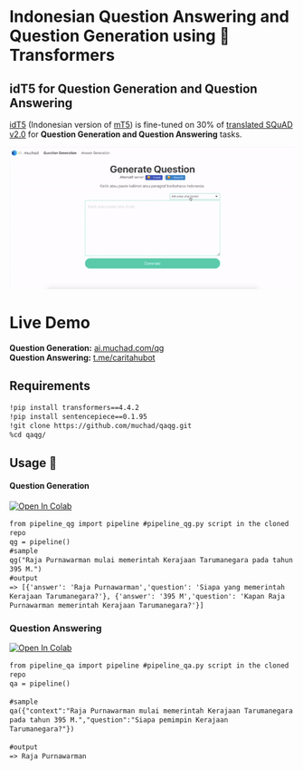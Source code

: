 # Indonesian Question Answering and Question Generation using 🤗Transformers


## idT5 for Question Generation and Question Answering

[idT5](https://huggingface.co/muchad/idt5) (Indonesian version of [mT5](https://huggingface.co/google/mt5-base)) is fine-tuned on 30% of [translated SQuAD v2.0](https://github.com/Wikidepia/indonesian_datasets/tree/master/question-answering/squad) for **Question Generation and Question Answering** tasks.

![result](assets/aqg-web.gif)

# Live Demo
**Question Generation:** [ai.muchad.com/qg](https://ai.muchad.com/qg/)  
**Question Answering:** [t.me/caritahubot](https://t.me/caritahubot)

## Requirements
```
!pip install transformers==4.4.2
!pip install sentencepiece==0.1.95
!git clone https://github.com/muchad/qaqg.git
%cd qaqg/
```

## Usage 🚀
#### Question Generation
[![Open In Colab](https://colab.research.google.com/assets/colab-badge.svg)](https://colab.research.google.com/github/muchad/qaqg/blob/main/idT5_Question_Generation.ipynb)

```
from pipeline_qg import pipeline #pipeline_qg.py script in the cloned repo
qg = pipeline()
#sample
qg("Raja Purnawarman mulai memerintah Kerajaan Tarumanegara pada tahun 395 M.")
#output
=> [{'answer': 'Raja Purnawarman','question': 'Siapa yang memerintah Kerajaan Tarumanegara?'}, {'answer': '395 M','question': 'Kapan Raja Purnawarman memerintah Kerajaan Tarumanegara?'}]
```
  
### Question Answering

[![Open In Colab](https://colab.research.google.com/assets/colab-badge.svg)](https://colab.research.google.com/github/muchad/qaqg/blob/main/idT5_Question_Answering.ipynb)

```
from pipeline_qa import pipeline #pipeline_qa.py script in the cloned repo
qa = pipeline()

#sample
qa({"context":"Raja Purnawarman mulai memerintah Kerajaan Tarumanegara pada tahun 395 M.","question":"Siapa pemimpin Kerajaan Tarumanegara?"})

#output
=> Raja Purnawarman
```
